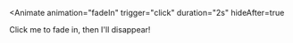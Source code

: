 <Animate
animation="fadeIn"
trigger="click"
duration="2s"
hideAfter=true

>

  <div>Click me to fade in, then I'll disappear!</div>
</Animate>
